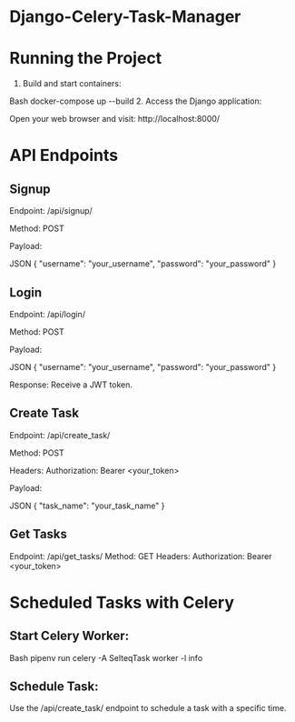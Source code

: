 # Django-Celery-Task-Manager

# Running the Project

1. Build and start containers:

Bash
docker-compose up --build
2. Access the Django application:

Open your web browser and visit: http://localhost:8000/
# API Endpoints

## Signup

Endpoint: /api/signup/

Method: POST

Payload:

JSON
{
  "username": "your_username",
  "password": "your_password"
}
## Login

Endpoint: /api/login/

Method: POST

Payload:

JSON
{
  "username": "your_username",
  "password": "your_password"
}

Response: Receive a JWT token.

## Create Task

Endpoint: /api/create_task/

Method: POST

Headers: Authorization: Bearer <your_token>

Payload:

JSON
{
  "task_name": "your_task_name"
}

## Get Tasks

Endpoint: /api/get_tasks/
Method: GET
Headers: Authorization: Bearer <your_token>
# Scheduled Tasks with Celery

## Start Celery Worker:

Bash
pipenv run celery -A SelteqTask worker -l info

## Schedule Task:

Use the /api/create_task/ endpoint to schedule a task with a specific time.